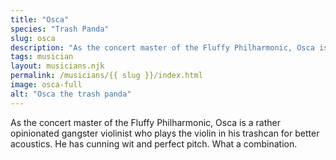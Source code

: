 ```yaml
---
title: "Osca"
species: "Trash Panda"
slug: osca
description: "As the concert master of the Fluffy Philharmonic, Osca is a rather opinionated gangster violinist who plays the violin in his trashcan for better acoustics. He has cunning wit and perfect pitch. What a combination."
tags: musician
layout: musicians.njk
permalink: /musicians/{{ slug }}/index.html
image: osca-full
alt: "Osca the trash panda"
---
```

As the concert master of the Fluffy Philharmonic, Osca is a rather opinionated gangster violinist who plays the violin in his trashcan for better acoustics. He has cunning wit and perfect pitch. What a combination.
